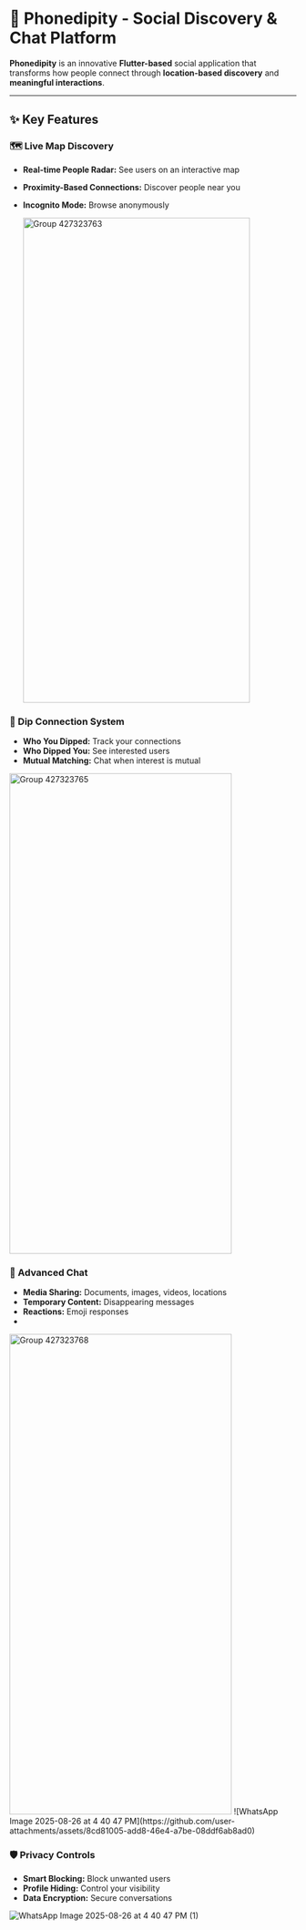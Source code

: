 # 📱 Phonedipity - Social Discovery & Chat Platform

**Phonedipity** is an innovative **Flutter-based** social application that transforms how people connect through **location-based discovery** and **meaningful interactions**.

---

## ✨ Key Features

### 🗺️ Live Map Discovery
- **Real-time People Radar:** See users on an interactive map  
- **Proximity-Based Connections:** Discover people near you  
- **Incognito Mode:** Browse anonymously

  <img width="398" height="852" alt="Group 427323763" src="https://github.com/user-attachments/assets/126f02a8-10fa-4584-ba2c-57f94e93b043" />


### 🔄 Dip Connection System
- **Who You Dipped:** Track your connections  
- **Who Dipped You:** See interested users  
- **Mutual Matching:** Chat when interest is mutual

<img width="390" height="844" alt="Group 427323765" src="https://github.com/user-attachments/assets/b135b9d6-6fa9-42d6-83d9-96b054ca1c06" />


### 💬 Advanced Chat
- **Media Sharing:** Documents, images, videos, locations  
- **Temporary Content:** Disappearing messages  
- **Reactions:** Emoji responses
- 
<img width="390" height="844" alt="Group 427323768" src="https://github.com/user-attachments/assets/f925bbaa-5118-4a7b-9694-0d35bc9afdca" />
![WhatsApp Image 2025-08-26 at 4 40 47 PM](https://github.com/user-attachments/assets/8cd81005-add8-46e4-a7be-08ddf6ab8ad0)

### 🛡️ Privacy Controls
- **Smart Blocking:** Block unwanted users  
- **Profile Hiding:** Control your visibility  
- **Data Encryption:** Secure conversations

![WhatsApp Image 2025-08-26 at 4 40 47 PM (1)](https://github.com/user-attachments/assets/e0afc8eb-fc4d-460a-ad32-e7c6d058e84b)


